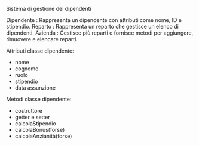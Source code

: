 Sistema di gestione dei dipendenti 

Dipendente : Rappresenta un dipendente con attributi come nome, ID e stipendio.
Reparto : Rappresenta un reparto che gestisce un elenco di dipendenti.
Azienda : Gestisce più reparti e fornisce metodi per aggiungere, rimuovere e elencare reparti.

Attributi classe dipendente:
- nome
- cognome
- ruolo
- stipendio
- data assunzione
  
Metodi classe dipendente:
- costruttore
- getter e setter
- calcolaStipendio
- calcolaBonus(forse)
- calcolaAnzianità(forse)

